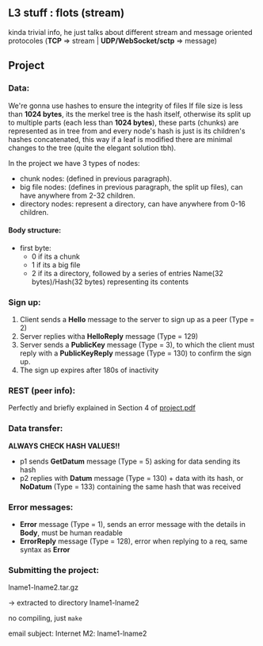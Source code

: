## L3 stuff : flots (stream)
kinda trivial info, he just talks about different stream and message oriented protocoles (**TCP** => stream | **UDP/WebSocket/sctp** => message)

## Project
### Data: 
 We're gonna use hashes to ensure the integrity of files
 If file size is less than **1024 bytes**, its the merkel tree is the hash itself, otherwise its split up to multiple parts (each less than **1024 bytes**), these parts (chunks) are represented as in tree from and every node's hash is just is its children's hashes concatenated, this way if a leaf is modified there are minimal changes to the tree (quite the elegant solution tbh).

 In the project we have 3 types of nodes:

 - chunk nodes: (defined in previous paragraph).
 - big file nodes: (defines in previous paragraph, the split up files), can have anywhere from 2-32 children.
 - directory nodes: represent a directory, can have anywhere from 0-16 children.

#### Body structure:
 - first byte:
    - 0 if its a chunk
    - 1 if its a big file
    - 2 if its a directory, followed by a series of entries Name(32 bytes)/Hash(32 bytes) representing its contents

### Sign up:

1. Client sends a **Hello** message to the server to sign up as a peer (Type = 2)
2. Server replies witha  **HelloReply** message (Type = 129)
3. Server sends a **PublicKey** message (Type = 3), to which the client must reply with a **PublicKeyReply** message (Type = 130) to confirm the sign up.
4. The sign up expires after 180s of inactivity

### REST (peer info):
 Perfectly and briefly explained in Section 4 of [project.pdf](https://www.irif.fr/~jch/enseignement/internet/projet.pdf)

### Data transfer:

**ALWAYS CHECK HASH VALUES!!** 

- p1 sends **GetDatum** message (Type = 5) asking for data sending its hash
- p2 replies with **Datum** message (Type = 130) + data with its hash, or **NoDatum** (Type = 133) containing the same hash that was received


### Error messages:
 - **Error** message (Type = 1), sends an error message with the details in **Body**, must be human readable
 - **ErrorReply** message (Type = 128), error when replying to a req, same syntax as **Error**  


### Submitting the project:
 lname1-lname2.tar.gz

->  extracted to directory lname1-lname2

 no compiling, just `make`

 email subject: Internet M2: lname1-lname2

